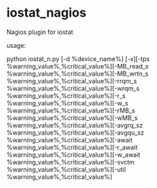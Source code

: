 # iostat_nagios
Nagios plugin for iostat

usage:

python iostat_n.py [-d %device_name%] [-x][-tps %warning_value%,%critical_value%][-MB_read_s %warning_value%,%critical_value%][-MB_wrtn_s %warning_value%,%critical_value%][-rrqm_s %warning_value%,%critical_value%][-wrqm_s %warning_value%,%critical_value%][-r_s %warning_value%,%critical_value%][-w_s %warning_value%,%critical_value%][-rMB_s %warning_value%,%critical_value%][-wMB_s %warning_value%,%critical_value%][-avgrq_sz %warning_value%,%critical_value%][-avgqu_sz %warning_value%,%critical_value%][-await %warning_value%,%critical_value%][-r_await %warning_value%,%critical_value%][-w_await %warning_value%,%critical_value%][-svctm %warning_value%,%critical_value%][-util %warning_value%,%critical_value%]
